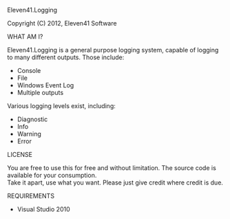 Eleven41.Logging

Copyright (C) 2012, Eleven41 Software

WHAT AM I?

Eleven41.Logging is a general purpose logging system, capable of logging to many different outputs.
Those include:
* Console
* File
* Windows Event Log
* Multiple outputs

Various logging levels exist, including:
* Diagnostic
* Info
* Warning
* Error

LICENSE

You are free to use this for free and without limitation.  The source code is available for your consumption.  
Take it apart, use what you want. Please just give credit where credit is due.

REQUIREMENTS

* Visual Studio 2010

